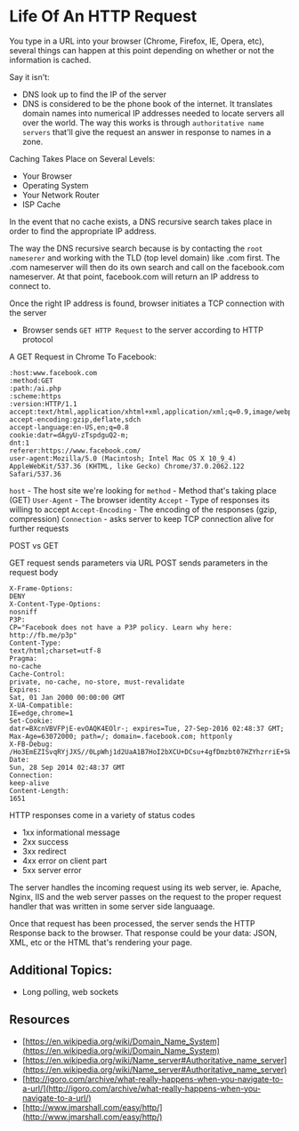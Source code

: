 # Life Of An HTTP Request

You type in a URL into your browser (Chrome, Firefox, IE, Opera, etc), several things can happen at this point depending on whether or not the information is cached.

Say it isn't:
- DNS look up to find the IP of the server
- DNS is considered to be the phone book of the internet. It translates domain names into numerical IP addresses needed to locate servers all over the world. The way this works is through `authoritative name servers` that'll give the request an answer in response to names in a zone.

Caching Takes Place on Several Levels:
- Your Browser
- Operating System
- Your Network Router
- ISP Cache

In the event that no cache exists, a DNS recursive search takes place in order to find the appropriate IP address.

The way the DNS recursive search because is by contacting the `root nameserer` and working with the TLD (top level domain) like .com first. The .com nameserver will then do its own search and call on the facebook.com nameserver. At that point, facebook.com will return an IP address to connect to.

Once the right IP address is found, browser initiates a TCP connection with the server
- Browser sends `GET HTTP Request` to the server according to HTTP protocol

A GET Request in Chrome To Facebook:

```
:host:www.facebook.com
:method:GET
:path:/ai.php
:scheme:https
:version:HTTP/1.1
accept:text/html,application/xhtml+xml,application/xml;q=0.9,image/webp,*/*;q=0.8
accept-encoding:gzip,deflate,sdch
accept-language:en-US,en;q=0.8
cookie:datr=dAgyU-zTspdguQ2-m;
dnt:1
referer:https://www.facebook.com/
user-agent:Mozilla/5.0 (Macintosh; Intel Mac OS X 10_9_4) AppleWebKit/537.36 (KHTML, like Gecko) Chrome/37.0.2062.122 Safari/537.36
```
`host` - The host site we're looking for
`method` - Method that's taking place (GET)
`User-Agent` - The browser identity
`Accept` - Type of responses its willing to accept
`Accept-Encoding` - The encoding of the responses (gzip, compression)
`Connection` - asks server to keep TCP connection alive for further requests

POST vs GET

GET request sends parameters via URL
POST sends parameters in the request body

```
X-Frame-Options:
DENY
X-Content-Type-Options:
nosniff
P3P:
CP="Facebook does not have a P3P policy. Learn why here: http://fb.me/p3p"
Content-Type:
text/html;charset=utf-8
Pragma:
no-cache
Cache-Control:
private, no-cache, no-store, must-revalidate
Expires:
Sat, 01 Jan 2000 00:00:00 GMT
X-UA-Compatible:
IE=edge,chrome=1
Set-Cookie:
datr=BXcnVBVFPjE-evOAQK4EOlr-; expires=Tue, 27-Sep-2016 02:48:37 GMT; Max-Age=63072000; path=/; domain=.facebook.com; httponly
X-FB-Debug:
/Ho3EmEZISvqRYjJXS//0LpWhj1d2UaA1B7HoI2bXCU+DCsu+4gfDmzbt07HZYhzrriE+SW5RFSCuyVm6V11EQ==
Date:
Sun, 28 Sep 2014 02:48:37 GMT
Connection:
keep-alive
Content-Length:
1651
```

HTTP responses come in a variety of status codes
- 1xx informational message
- 2xx success
- 3xx redirect
- 4xx error on client part
- 5xx server error

The server handles the incoming request using its web server, ie. Apache, Nginx, IIS and the web server passes on the request to the proper request handler that was written in some server side languaage.

Once that request has been processed, the server sends the HTTP Response back to the browser. That response could be your data: JSON, XML, etc or the HTML that's rendering your page.

## Additional Topics:
- Long polling, web sockets

## Resources
- [https://en.wikipedia.org/wiki/Domain_Name_System](https://en.wikipedia.org/wiki/Domain_Name_System)
- [https://en.wikipedia.org/wiki/Name_server#Authoritative_name_server](https://en.wikipedia.org/wiki/Name_server#Authoritative_name_server)
- [http://igoro.com/archive/what-really-happens-when-you-navigate-to-a-url/](http://igoro.com/archive/what-really-happens-when-you-navigate-to-a-url/)
- [http://www.jmarshall.com/easy/http/](http://www.jmarshall.com/easy/http/)
